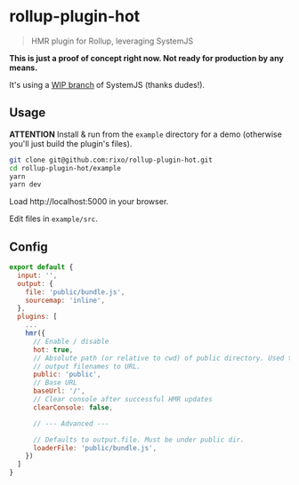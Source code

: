 # rollup-plugin-hot

> HMR plugin for Rollup, leveraging SystemJS

**This is just a proof of concept right now. Not ready for production by any means.**

It's using a [WIP branch](https://github.com/LarsDenBakker/systemjs/tree/reload) of SystemJS (thanks dudes!).

## Usage

**ATTENTION** Install & run from the `example` directory for a demo (otherwise you'll just build the plugin's files).

```bash
git clone git@github.com:rixo/rollup-plugin-hot.git
cd rollup-plugin-hot/example
yarn
yarn dev
```

Load http://localhost:5000 in your browser.

Edit files in `example/src`.

## Config

~~~js
export default {
  input: '',
  output: {
    file: 'public/bundle.js',
    sourcemap: 'inline',
  },
  plugins: [
    ...
    hmr({
      // Enable / disable
      hot: true,
      // Absolute path (or relative to cwd) of public directory. Used to map
      // output filenames to URL.
      public: 'public',
      // Base URL
      baseUrl: '/',
      // Clear console after successful HMR updates
      clearConsole: false,

      // --- Advanced ---

      // Defaults to output.file. Must be under public dir.
      loaderFile: 'public/bundle.js',
    })
  ]
}
~~~

